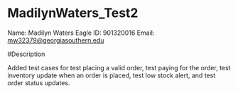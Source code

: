 # MadilynWaters_Test2

Name: Madilyn Waters
Eagle ID: 901320016
Email: mw32379@georgiasouthern.edu

#Description

Added test cases for test placing a valid order, test paying for the order, test inventory update when an order is placed, test low stock alert, and test order status updates.
